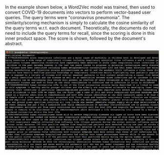 In the example shown below, a Word2Vec model was trained, then used to convert COVID-19 documents into vectors
to perform vector-based user queries. The query terms were "coronavirus pneumonia".
The similarity/scoring mechanism is simply to calculate the cosine similarity of the query terms w.r.t. each document.
Theoretically, the documents do not need to include the query terms for recall, since the scoring is done in this inner product space.
The score is shown, followed by the document's abstract.

<img src="query_output.jpeg" />





